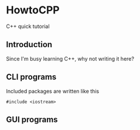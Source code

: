 # HowtoCPP
C++ quick tutorial
## Introduction
Since I'm busy learning C++, why not writing it here? 

## CLI programs

Included packages are written like this

```
#include <iostream>
```


## GUI programs

